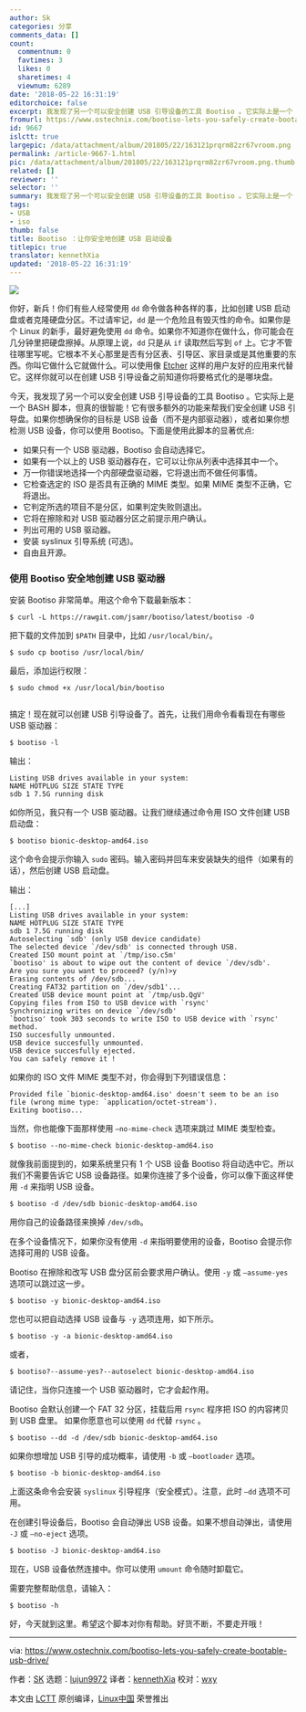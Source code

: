 ```yaml
---
author: Sk
categories: 分享
comments_data: []
count:
  commentnum: 0
  favtimes: 3
  likes: 0
  sharetimes: 4
  viewnum: 6289
date: '2018-05-22 16:31:19'
editorchoice: false
excerpt: 我发现了另一个可以安全创建 USB 引导设备的工具 Bootiso 。它实际上是一个 BASH 脚本，但真的很智能！
fromurl: https://www.ostechnix.com/bootiso-lets-you-safely-create-bootable-usb-drive/
id: 9667
islctt: true
largepic: /data/attachment/album/201805/22/163121prqrm82zr67vroom.png
permalink: /article-9667-1.html
pic: /data/attachment/album/201805/22/163121prqrm82zr67vroom.png.thumb.jpg
related: []
reviewer: ''
selector: ''
summary: 我发现了另一个可以安全创建 USB 引导设备的工具 Bootiso 。它实际上是一个 BASH 脚本，但真的很智能！
tags:
- USB
- iso
thumb: false
title: Bootiso ：让你安全地创建 USB 启动设备
titlepic: true
translator: kennethXia
updated: '2018-05-22 16:31:19'
---
```


![](/data/attachment/album/201805/22/163121prqrm82zr67vroom.png)


你好，新兵！你们有些人经常使用 `dd` 命令做各种各样的事，比如创建 USB 启动盘或者克隆硬盘分区。不过请牢记，`dd` 是一个危险且有毁灭性的命令。如果你是个 Linux 的新手，最好避免使用 `dd` 命令。如果你不知道你在做什么，你可能会在几分钟里把硬盘擦掉。从原理上说，`dd` 只是从 `if` 读取然后写到 `of` 上。它才不管往哪里写呢。它根本不关心那里是否有分区表、引导区、家目录或是其他重要的东西。你叫它做什么它就做什么。可以使用像 [Etcher](https://www.ostechnix.com/etcher-beauitiful-app-create-bootable-sd-cards-usb-drives/) 这样的用户友好的应用来代替它。这样你就可以在创建 USB 引导设备之前知道你将要格式化的是哪块盘。


今天，我发现了另一个可以安全创建 USB 引导设备的工具 Bootiso 。它实际上是一个 BASH 脚本，但真的很智能！它有很多额外的功能来帮我们安全创建 USB 引导盘。如果你想确保你的目标是 USB 设备（而不是内部驱动器），或者如果你想检测 USB 设备，你可以使用 Bootiso。下面是使用此脚本的显著优点:


* 如果只有一个 USB 驱动器，Bootiso 会自动选择它。
* 如果有一个以上的 USB 驱动器存在，它可以让你从列表中选择其中一个。
* 万一你错误地选择一个内部硬盘驱动器，它将退出而不做任何事情。
* 它检查选定的 ISO 是否具有正确的 MIME 类型。如果 MIME 类型不正确，它将退出。
* 它判定所选的项目不是分区，如果判定失败则退出。
* 它将在擦除和对 USB 驱动器分区之前提示用户确认。
* 列出可用的 USB 驱动器。
* 安装 syslinux 引导系统 (可选)。
* 自由且开源。


### 使用 Bootiso 安全地创建 USB 驱动器


安装 Bootiso 非常简单。用这个命令下载最新版本：



```
$ curl -L https://rawgit.com/jsamr/bootiso/latest/bootiso -O

```

把下载的文件加到 `$PATH` 目录中，比如 `/usr/local/bin/`。



```
$ sudo cp bootiso /usr/local/bin/

```

最后，添加运行权限：



```
$ sudo chmod +x /usr/local/bin/bootiso


```

搞定！现在就可以创建 USB 引导设备了。首先，让我们用命令看看现在有哪些 USB 驱动器：



```
$ bootiso -l

```

输出：



```
Listing USB drives available in your system:
NAME HOTPLUG SIZE STATE TYPE
sdb 1 7.5G running disk

```

如你所见，我只有一个 USB 驱动器。让我们继续通过命令用 ISO 文件创建 USB 启动盘：



```
$ bootiso bionic-desktop-amd64.iso

```

这个命令会提示你输入 `sudo` 密码。输入密码并回车来安装缺失的组件（如果有的话），然后创建 USB 启动盘。


输出：



```
[...]
Listing USB drives available in your system:
NAME HOTPLUG SIZE STATE TYPE
sdb 1 7.5G running disk
Autoselecting `sdb' (only USB device candidate)
The selected device `/dev/sdb' is connected through USB.
Created ISO mount point at `/tmp/iso.c5m'
`bootiso' is about to wipe out the content of device `/dev/sdb'.
Are you sure you want to proceed? (y/n)>y
Erasing contents of /dev/sdb...
Creating FAT32 partition on `/dev/sdb1'...
Created USB device mount point at `/tmp/usb.QgV'
Copying files from ISO to USB device with `rsync'
Synchronizing writes on device `/dev/sdb'
`bootiso' took 303 seconds to write ISO to USB device with `rsync' method.
ISO succesfully unmounted.
USB device succesfully unmounted.
USB device succesfully ejected.
You can safely remove it !

```

如果你的 ISO 文件 MIME 类型不对，你会得到下列错误信息：



```
Provided file `bionic-desktop-amd64.iso' doesn't seem to be an iso file (wrong mime type: `application/octet-stream').
Exiting bootiso...

```

当然，你也能像下面那样使用 `–no-mime-check` 选项来跳过 MIME 类型检查。



```
$ bootiso --no-mime-check bionic-desktop-amd64.iso

```

就像我前面提到的，如果系统里只有 1 个 USB 设备 Bootiso 将自动选中它。所以我们不需要告诉它 USB 设备路径。如果你连接了多个设备，你可以像下面这样使用 `-d` 来指明 USB 设备。



```
$ bootiso -d /dev/sdb bionic-desktop-amd64.iso

```

用你自己的设备路径来换掉 `/dev/sdb`。


在多个设备情况下，如果你没有使用 `-d` 来指明要使用的设备，Bootiso 会提示你选择可用的 USB 设备。


Bootiso 在擦除和改写 USB 盘分区前会要求用户确认。使用 `-y` 或 `–assume-yes` 选项可以跳过这一步。



```
$ bootiso -y bionic-desktop-amd64.iso

```

您也可以把自动选择 USB 设备与 `-y` 选项连用，如下所示。



```
$ bootiso -y -a bionic-desktop-amd64.iso

```

或者，



```
$ bootiso?--assume-yes?--autoselect bionic-desktop-amd64.iso

```

请记住，当你只连接一个 USB 驱动器时，它才会起作用。


Bootiso 会默认创建一个 FAT 32 分区，挂载后用 `rsync` 程序把 ISO 的内容拷贝到 USB 盘里。 如果你愿意也可以使用 `dd` 代替 `rsync` 。



```
$ bootiso --dd -d /dev/sdb bionic-desktop-amd64.iso

```

如果你想增加 USB 引导的成功概率，请使用 `-b` 或 `–bootloader` 选项。



```
$ bootiso -b bionic-desktop-amd64.iso

```

上面这条命令会安装 `syslinux` 引导程序（安全模式）。注意，此时 `–dd` 选项不可用。


在创建引导设备后，Bootiso 会自动弹出 USB 设备。如果不想自动弹出，请使用 `-J` 或 `–no-eject` 选项。



```
$ bootiso -J bionic-desktop-amd64.iso

```

现在，USB 设备依然连接中。你可以使用 `umount` 命令随时卸载它。


需要完整帮助信息，请输入：



```
$ bootiso -h

```

好，今天就到这里。希望这个脚本对你有帮助。好货不断，不要走开哦！




---


via: <https://www.ostechnix.com/bootiso-lets-you-safely-create-bootable-usb-drive/>


作者：[SK](https://www.ostechnix.com/author/sk/) 选题：[lujun9972](https://github.com/lujun9972) 译者：[kennethXia](https://github.com/kennethXia) 校对：[wxy](https://github.com/wxy)


本文由 [LCTT](https://github.com/LCTT/TranslateProject) 原创编译，[Linux中国](https://linux.cn/) 荣誉推出